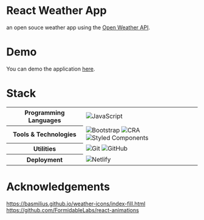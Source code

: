 # React Weather App
an open souce weather app using the <a href="https://openweathermap.org/" >Open Weather API</a>. 

# Demo
You can demo the application <a href="https://bexter89-react-weather-app.netlify.app/">here</a>.

# Stack

<table>
  <tbody>
    <tr>
      <th>Programming Languages</th>
      <td>
        <img alt="JavaScript" src="https://img.shields.io/badge/JavaScript-black?&style=for-the-badge&logo=javascript&logoColor=%23F7DF1E" />
      </td>
    </tr>
    <tr>
      <th>Tools & Technologies</th>
      <td>
        <img alt="Bootstrap" src="https://img.shields.io/badge/Styled%20Components-black?style=for-the-badge&logo=styledcomponents&logoColor=FFA4E7"/>
        <img alt="CRA" src="https://img.shields.io/badge/Create%20React%20App-black?style=for-the-badge&logo=createreactapp&logoColor=blue"/>
        <img alt="Styled Components" src="https://img.shields.io/badge/Bootstrap-black?style=for-the-badge&logo=bootstrap&logoColor=blueviolet"/>
      </td>
    </tr>
    <tr>
      <th>Utilities</th>
      <td>
        <img alt="Git" src="https://img.shields.io/badge/Git-black?style=for-the-badge&logo=git&logoColor=F15030" />
        <img alt="GitHub" src="https://img.shields.io/badge/GitHub-black?style=for-the-badge&logo=github&logoColor=35006A" />
      </td>
    </tr>
    <tr>
      <th>Deployment</th>
      <td>
        <img alt="Netlify" src="https://img.shields.io/badge/Netlify-black?style=for-the-badge&logo=netlify&logoColor=30C8C9"/>
      </td>
    </tr>
  </tbody>
</table>

# Acknowledgements

https://basmilius.github.io/weather-icons/index-fill.html
<br/>
https://github.com/FormidableLabs/react-animations

